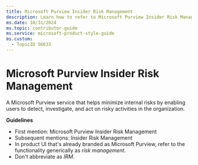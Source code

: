 ```yaml
---
title: Microsoft Purview Insider Risk Management
description: Learn how to refer to Microsoft Purview Insider Risk Management in your content.
ms.date: 10/31/2024
ms.topic: contributor-guide
ms.service: microsoft-product-style-guide
ms.custom:
  - TopicID 56633
---
```



# Microsoft Purview Insider Risk Management

A Microsoft Purview service that helps minimize internal risks by enabling users to detect, investigate, and act on risky activities in the organization.

**Guidelines**

- First mention: Microsoft Purview Insider Risk Management
- Subsequent mentions: Insider Risk Management
- In product UI that's already branded as Microsoft Purview, refer to the functionality generically as *risk management.*
- Don't abbreviate as *IRM*.

